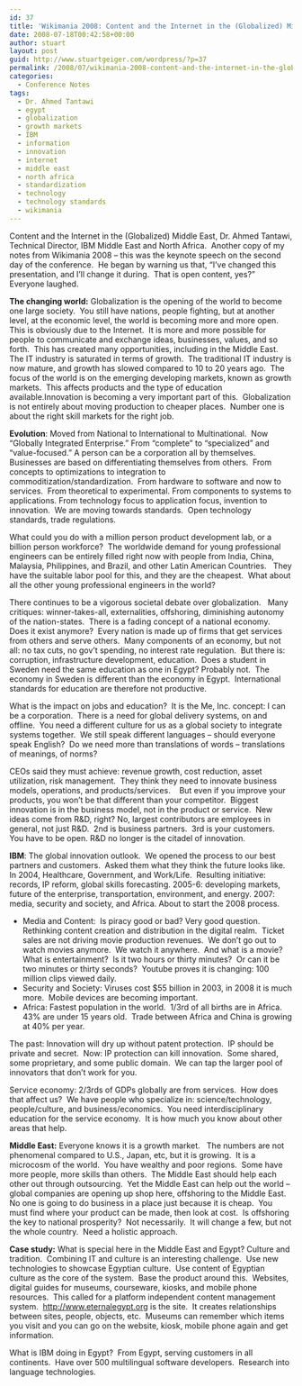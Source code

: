 ```yaml
---
id: 37
title: 'Wikimania 2008: Content and the Internet in the (Globalized) Middle East'
date: 2008-07-18T00:42:58+00:00
author: stuart
layout: post
guid: http://www.stuartgeiger.com/wordpress/?p=37
permalink: /2008/07/wikimania-2008-content-and-the-internet-in-the-globalized-middle-east/
categories:
  - Conference Notes
tags:
  - Dr. Ahmed Tantawi
  - egypt
  - globalization
  - growth markets
  - IBM
  - information
  - innovation
  - internet
  - middle east
  - north africa
  - standardization
  - technology
  - technology standards
  - wikimania
---
```

Content and the Internet in the (Globalized) Middle East, Dr. Ahmed Tantawi, Technical Director, IBM Middle East and North Africa.  Another copy of my notes from Wikimania 2008 &#8211; this was the keynote speech on the second day of the conference.  He began by warning us that, &#8220;I’ve changed this presentation, and I’ll change it during.  That is open content, yes?&#8221;  Everyone laughed.

<!--more-->

**The changing world:** Globalization is the opening of the world to become one large society.  You still have nations, people fighting, but at another level, at the economic level, the world is becoming more and more open.  This is obviously due to the Internet.  It is more and more possible for people to communicate and exchange ideas, businesses, values, and so forth.  This has created many opportunities, including in the Middle East.  The IT industry is saturated in terms of growth.  The traditional IT industry is now mature, and growth has slowed compared to 10 to 20 years ago.  The focus of the world is on the emerging developing markets, known as growth markets.  This affects products and the type of education available.Innovation is becoming a very important part of this.  Globalization is not entirely about moving production to cheaper places.  Number one is about the right skill markets for the right job.

**Evolution**: Moved from National to International to Multinational.  Now “Globally Integrated Enterprise.” From “complete” to “specialized” and “value-focused.” A person can be a corporation all by themselves.  Businesses are based on differentiating themselves from others.  From concepts to optimizations to integration to commoditization/standardization.  From hardware to software and now to services.  From theoretical to experimental. From components to systems to applications. From technology focus to application focus, invention to innovation.  We are moving towards standards.  Open technology standards, trade regulations.

What could you do with a million person product development lab, or a billion person workforce?  The worldwide demand for young professional engineers can be entirely filled right now with people from India, China, Malaysia, Philippines, and Brazil, and other Latin American Countries.   They have the suitable labor pool for this, and they are the cheapest.  What about all the other young professional engineers in the world?

There continues to be a vigorous societal debate over globalization.   Many critiques: winner-takes-all, externalities, offshoring, diminishing autonomy of the nation-states.  There is a fading concept of a national economy.  Does it exist anymore?  Every nation is made up of firms that get services from others and serve others.  Many components of an economy, but not all: no tax cuts, no gov’t spending, no interest rate regulation.  But there is: corruption, infrastructure development, education.  Does a student in Sweden need the same education as one in Egypt? Probably not.  The economy in Sweden is different than the economy in Egypt.  International standards for education are therefore not productive.

What is the impact on jobs and education?  It is the Me, Inc. concept: I can be a corporation.  There is a need for global delivery systems, on and offline.  You need a different culture for us as a global society to integrate systems together.  We still speak different languages – should everyone speak English?  Do we need more than translations of words – translations of meanings, of norms?

CEOs said they must achieve: revenue growth, cost reduction, asset utilization, risk management.  They think they need to innovate business models, operations, and products/services.    But even if you improve your products, you won’t be that different than your competitor.  Biggest innovation is in the business model, not in the product or service.  New ideas come from R&D, right? No, largest contributors are employees in general, not just R&D.  2nd is business partners.  3rd is your customers.  You have to be open. R&D no longer is the citadel of innovation.

**IBM**: The global innovation outlook.  We opened the process to our best partners and customers.  Asked them what they think the future looks like.  In 2004, Healthcare, Government, and Work/Life.  Resulting initiative: records, IP reform, global skills forecasting. 2005-6: developing markets, future of the enterprise, transportation, environment, and energy. 2007: media, security and society, and Africa. About to start the 2008 process.

  * Media and Content:  Is piracy good or bad? Very good question.  Rethinking content creation and distribution in the digital realm.  Ticket sales are not driving movie production revenues.  We don’t go out to watch movies anymore.  We watch it anywhere.  And what is a movie?  What is entertainment?  Is it two hours or thirty minutes?  Or can it be two minutes or thirty seconds?  Youtube proves it is changing: 100 million clips viewed daily.
  * Security and Society: Viruses cost $55 billion in 2003, in 2008 it is much more.  Mobile devices are becoming important.
  * Africa: Fastest population in the world.  1/3rd of all births are in Africa.  43% are under 15 years old.  Trade between Africa and China is growing at 40% per year.

The past: Innovation will dry up without patent protection.  IP should be private and secret.  Now: IP protection can kill innovation.  Some shared, some proprietary, and some public domain.  We can tap the larger pool of innovators that don’t work for you.
  
Service economy: 2/3rds of GDPs globally are from services.  How does that affect us?  We have people who specialize in: science/technology, people/culture, and business/economics.  You need interdisciplinary education for the service economy.  It is how much you know about other areas that help.

**Middle East:** Everyone knows it is a growth market.   The numbers are not phenomenal compared to U.S., Japan, etc, but it is growing.  It is a microcosm of the world.  You have wealthy and poor regions.  Some have more people, more skills than others.  The Middle East should help each other out through outsourcing.  Yet the Middle East can help out the world – global companies are opening up shop here, offshoring to the Middle East.  No one is going to do business in a place just because it is cheap.  You must find where your product can be made, then look at cost.  Is offshoring the key to national prosperity?  Not necessarily.  It will change a few, but not the whole country.  Need a holistic approach.

**Case study:** What is special here in the Middle East and Egypt? Culture and tradition.  Combining IT and culture is an interesting challenge.  Use new technologies to showcase Egyptian culture.  Use content of Egyptian culture as the core of the system.  Base the product around this.  Websites, digital guides for museums, courseware, kiosks, and mobile phone resources.  This called for a platform independent content management system.  http://www.eternalegypt.org is the site.  It creates relationships between sites, people, objects, etc.  Museums can remember which items you visit and you can go on the website, kiosk, mobile phone again and get information.
  
What is IBM doing in Egypt?  From Egypt, serving customers in all continents.  Have over 500 multilingual software developers.  Research into language technologies.